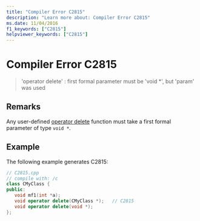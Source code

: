 ```yaml
---
title: "Compiler Error C2815"
description: "Learn more about: Compiler Error C2815"
ms.date: 11/04/2016
f1_keywords: ["C2815"]
helpviewer_keywords: ["C2815"]
---
```

# Compiler Error C2815

> 'operator delete' : first formal parameter must be 'void *', but 'param' was used

## Remarks

Any user-defined [operator delete](../../standard-library/new-operators.md#op_delete) function must take a first formal parameter of type `void *`.

## Example

The following example generates C2815:

```cpp
// C2815.cpp
// compile with: /c
class CMyClass {
public:
   void mf1(int *a);
   void operator delete(CMyClass *);   // C2815
   void operator delete(void *);
};
```
